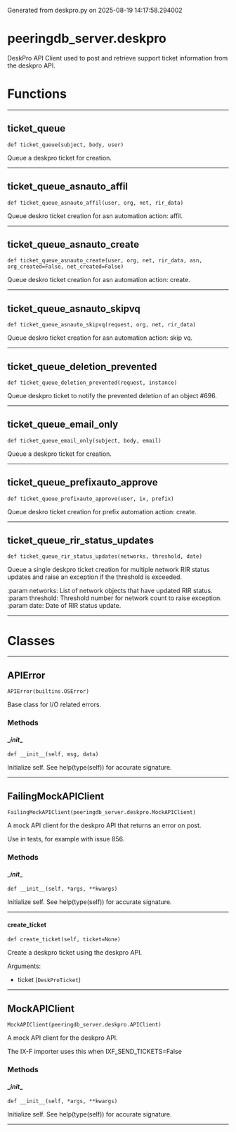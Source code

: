 Generated from deskpro.py on 2025-08-19 14:17:58.294002

# peeringdb_server.deskpro

DeskPro API Client used to post and retrieve support ticket information
from the deskpro API.

# Functions
---

## ticket_queue
`def ticket_queue(subject, body, user)`

Queue a deskpro ticket for creation.

---
## ticket_queue_asnauto_affil
`def ticket_queue_asnauto_affil(user, org, net, rir_data)`

Queue deskro ticket creation for asn automation action: affil.

---
## ticket_queue_asnauto_create
`def ticket_queue_asnauto_create(user, org, net, rir_data, asn, org_created=False, net_created=False)`

Queue deskro ticket creation for asn automation action: create.

---
## ticket_queue_asnauto_skipvq
`def ticket_queue_asnauto_skipvq(request, org, net, rir_data)`

Queue deskro ticket creation for asn automation action: skip vq.

---
## ticket_queue_deletion_prevented
`def ticket_queue_deletion_prevented(request, instance)`

Queue deskpro ticket to notify the prevented
deletion of an object #696.

---
## ticket_queue_email_only
`def ticket_queue_email_only(subject, body, email)`

Queue a deskpro ticket for creation.

---
## ticket_queue_prefixauto_approve
`def ticket_queue_prefixauto_approve(user, ix, prefix)`

Queue deskro ticket creation for prefix automation action: create.

---
## ticket_queue_rir_status_updates
`def ticket_queue_rir_status_updates(networks, threshold, date)`

Queue a single deskpro ticket creation for multiple network RIR status
updates and raise an exception if the threshold is exceeded.

:param networks: List of network objects that have updated RIR status.
:param threshold: Threshold number for network count to raise exception.
:param date: Date of RIR status update.

---
# Classes
---

## APIError

```
APIError(builtins.OSError)
```

Base class for I/O related errors.


### Methods

#### \__init__
`def __init__(self, msg, data)`

Initialize self.  See help(type(self)) for accurate signature.

---

## FailingMockAPIClient

```
FailingMockAPIClient(peeringdb_server.deskpro.MockAPIClient)
```

A mock API client for the deskpro API
that returns an error on post.

Use in tests, for example
with issue 856.


### Methods

#### \__init__
`def __init__(self, *args, **kwargs)`

Initialize self.  See help(type(self)) for accurate signature.

---
#### create_ticket
`def create_ticket(self, ticket=None)`

Create a deskpro ticket using the deskpro API.

Arguments:

- ticket (`DeskProTicket`)

---

## MockAPIClient

```
MockAPIClient(peeringdb_server.deskpro.APIClient)
```

A mock API client for the deskpro API.

The IX-F importer uses this when
IXF_SEND_TICKETS=False


### Methods

#### \__init__
`def __init__(self, *args, **kwargs)`

Initialize self.  See help(type(self)) for accurate signature.

---
